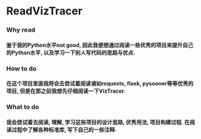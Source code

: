 # ReadVizTracer

### Why read
#### 鉴于我的Python水平not good, 因此我便想通过阅读一些优秀的项目来提升自己的Python水平, 以及学习一下别人写代码的思路与优点.

### How to do
#### 在这个项目里面我将会去尝试着阅读诸如requests, flask, pysooner等等优秀的项目, 但是在那之前我想先仔细阅读一下VizTracer.

### What to do
#### 我会尝试着去阅读, 理解, 学习这些项目的设计思路, 优秀用法, 项目构建过程. 在阅读过程中了解各种标准库, 写下自己的一些注释.
